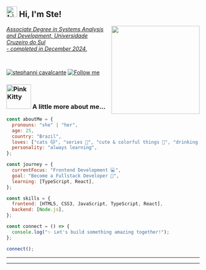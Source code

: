 <h2><a href="https://emoji.gg/emoji/2653-kitty-paw"><img src="https://cdn3.emoji.gg/emojis/2653-kitty-paw.gif" width="28px" height="28px" alt="kitty_paw"></a> Hi, I'm Ste! <a href="https://emoji.gg/emoji/7482-uwucat"></h2>
<img align='right' src="https://i.giphy.com/media/v1.Y2lkPTc5MGI3NjExc2h0OHF3MXl1ajlvaHByZnBsY252emZyYTNtdDBhNm01cDZlbWZwZCZlcD12MV9pbnRlcm5hbF9naWZfYnlfaWQmY3Q9Zw/LHZyixOnHwDDy/giphy.gif" width="230">

<p>
  <em>
    Associate Degree in Systems Analysis and Development, Universidade Cruzeiro do Sul<br>- completed in December 2024.
  </em>
</p><br>

[![stephanni cavalcante](https://img.shields.io/badge/stephanni%20cavalcante-fff?style=flat&logo=linkedin&logoColor=0A66C2&link=https://www.linkedin.com/in/stephanni-cavalcante-759779186/)](https://www.linkedin.com/in/stephanni-cavalcante-759779186/)
[![Follow me](https://img.shields.io/badge/Follow%20me-%E2%99%A5-green?style=social&logo=github&logoColor=000&link=https://github.com/stephannica)](https://github.com/stephannica)

### <a href="https://emoji.gg/emoji/7121-pinkkitty"><img src="https://cdn3.emoji.gg/emojis/7121-pinkkitty.gif" width="64px" height="64px" alt="PinkKitty"></a> A little more about me...  
```javascript
const aboutMe = {
  pronouns: "she" | "her",
  age: 25,
  country: "Brazil",
  loves: ["cats 🐱", "series 🎥", "cute & colorful things 🌈", "drinking water 💧"],
  personality: "always learning",
};

const journey = {
  currentFocus: "Frontend Development 💻",
  goal: "Become a Fullstack Developer 🌟",
  learning: [TypeScript, React],
};

const skills = {
  frontend: [HTML5, CSS3, JavaScript, TypeScript, React],
  backend: [Node.js],
};

const connect = () => {
  console.log("✨ Let's build something amazing together!");
};

connect();
```
---

<hr>







